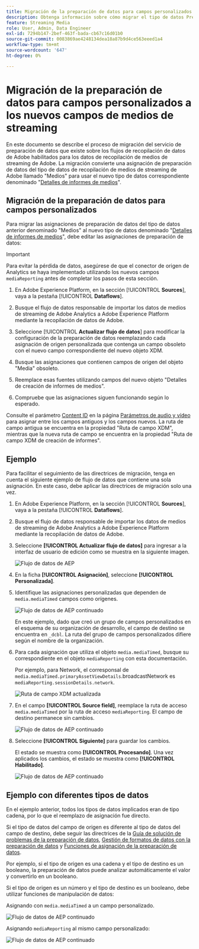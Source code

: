 ```yaml
---
title: Migración de la preparación de datos para campos personalizados a los nuevos campos de medios de streaming
description: Obtenga información sobre cómo migrar el tipo de datos Preparación de datos para campos personalizados a los nuevos campos de medios de streaming
feature: Streaming Media
role: User, Admin, Data Engineer
exl-id: 7294b147-2bef-463f-bada-cb67c16d01b0
source-git-commit: 0083869ae4248134dea18a87b9d4ce563eeed1a4
workflow-type: tm+mt
source-wordcount: '647'
ht-degree: 0%

---
```


# Migración de la preparación de datos para campos personalizados a los nuevos campos de medios de streaming

En este documento se describe el proceso de migración del servicio de preparación de datos que existe sobre los flujos de recopilación de datos de Adobe habilitados para los datos de recopilación de medios de streaming de Adobe. La migración convierte una asignación de preparación de datos del tipo de datos de recopilación de medios de streaming de Adobe llamado &quot;Medios&quot; para usar el nuevo tipo de datos correspondiente denominado &quot;[Detalles de informes de medios](https://experienceleague.adobe.com/es/docs/experience-platform/xdm/data-types/media-reporting-details)&quot;.

## Migración de la preparación de datos para campos personalizados

Para migrar las asignaciones de preparación de datos del tipo de datos anterior denominado &quot;Medios&quot; al nuevo tipo de datos denominado &quot;[Detalles de informes de medios](https://experienceleague.adobe.com/es/docs/experience-platform/xdm/data-types/media-reporting-details)&quot;, debe editar las asignaciones de preparación de datos:

>[!IMPORTANT]
>
>Para evitar la pérdida de datos, asegúrese de que el conector de origen de Analytics se haya implementado utilizando los nuevos campos `mediaReporting` antes de completar los pasos de esta sección.

1. En Adobe Experience Platform, en la sección [!UICONTROL **Sources**], vaya a la pestaña [!UICONTROL **Dataflows**].

1. Busque el flujo de datos responsable de importar los datos de medios de streaming de Adobe Analytics a Adobe Experience Platform mediante la recopilación de datos de Adobe.

1. Seleccione [!UICONTROL **Actualizar flujo de datos**] para modificar la configuración de la preparación de datos reemplazando cada asignación de origen personalizada que contenga un campo obsoleto con el nuevo campo correspondiente del nuevo objeto XDM.

1. Busque las asignaciones que contienen campos de origen del objeto &quot;Media&quot; obsoleto.

1. Reemplace esas fuentes utilizando campos del nuevo objeto &quot;Detalles de creación de informes de medios&quot;.

1. Compruebe que las asignaciones siguen funcionando según lo esperado.

Consulte el parámetro [Content ID](https://experienceleague.adobe.com/es/docs/media-analytics/using/implementation/variables/audio-video-parameters#content-id) en la página [Parámetros de audio y vídeo](https://experienceleague.adobe.com/es/docs/media-analytics/using/implementation/variables/audio-video-parameters) para asignar entre los campos antiguos y los campos nuevos. La ruta de campo antigua se encuentra en la propiedad &quot;Ruta de campo XDM&quot;, mientras que la nueva ruta de campo se encuentra en la propiedad &quot;Ruta de campo XDM de creación de informes&quot;.

## Ejemplo

Para facilitar el seguimiento de las directrices de migración, tenga en cuenta el siguiente ejemplo de flujo de datos que contiene una sola asignación. En este caso, debe aplicar las directrices de migración solo una vez.

1. En Adobe Experience Platform, en la sección [!UICONTROL **Sources**], vaya a la pestaña [!UICONTROL **Dataflows**].

1. Busque el flujo de datos responsable de importar los datos de medios de streaming de Adobe Analytics a Adobe Experience Platform mediante la recopilación de datos de Adobe.

1. Seleccione **[!UICONTROL Actualizar flujo de datos]** para ingresar a la interfaz de usuario de edición como se muestra en la siguiente imagen.

   ![Flujo de datos de AEP](assets/aep-dataflow.jpeg)

1. En la ficha **[!UICONTROL Asignación]**, seleccione **[!UICONTROL Personalizada]**.

1. Identifique las asignaciones personalizadas que dependen de `media.mediaTimed` campos como orígenes.

   ![Flujo de datos de AEP continuado](assets/aep-dataflow2.jpeg)

   En este ejemplo, dado que creó un grupo de campos personalizados en el esquema de su organización de desarrollo, el campo de destino se encuentra en `_dcbl`. La ruta del grupo de campos personalizados difiere según el nombre de la organización.

1. Para cada asignación que utiliza el objeto `media.mediaTimed`, busque su correspondiente en el objeto `mediaReporting` con esta documentación.

   Por ejemplo, para Network, el corresponsal de `media.mediaTimed.primaryAssetViewDetails`.broadcastNetwork es `mediaReporting.sessionDetails.network`.

   ![Ruta de campo XDM actualizada](assets/xdm-field-path-old-and-new.jpeg)

1. En el campo **[!UICONTROL Source field]**, reemplace la ruta de acceso `media.mediaTimed` por la ruta de acceso `mediaReporting`. El campo de destino permanece sin cambios.

   ![Flujo de datos de AEP continuado](assets/aep-dataflow3.jpeg)

1. Seleccione **[!UICONTROL Siguiente]** para guardar los cambios.

   El estado se muestra como **[!UICONTROL Procesando]**. Una vez aplicados los cambios, el estado se muestra como **[!UICONTROL Habilitado]**.

   ![Flujo de datos de AEP continuado](assets/aep-dataflow5.jpeg)

## Ejemplo con diferentes tipos de datos

En el ejemplo anterior, todos los tipos de datos implicados eran de tipo cadena, por lo que el reemplazo de asignación fue directo.

Si el tipo de datos del campo de origen es diferente al tipo de datos del campo de destino, debe seguir las directrices de la [Guía de solución de problemas de la preparación de datos](https://experienceleague.adobe.com/es/docs/experience-platform/data-prep/troubleshooting-guide), [Gestión de formatos de datos con la preparación de datos](https://experienceleague.adobe.com/es/docs/experience-platform/data-prep/data-handling) y [Funciones de asignación de la preparación de datos](https://experienceleague.adobe.com/es/docs/experience-platform/data-prep/data-handling).

Por ejemplo, si el tipo de origen es una cadena y el tipo de destino es un booleano, la preparación de datos puede analizar automáticamente el valor y convertirlo en un booleano.

Si el tipo de origen es un número y el tipo de destino es un booleano, debe utilizar funciones de manipulación de datos:

Asignando con `media.mediaTimed` a un campo personalizado.

![Flujo de datos de AEP continuado](assets/aep-dataflow6.jpeg)

Asignando `mediaReporting` al mismo campo personalizado:

![Flujo de datos de AEP continuado](assets/aep-dataflow7.jpeg)
